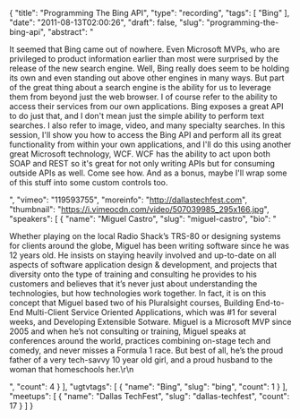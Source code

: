 {
  "title": "Programming The Bing API",
  "type": "recording",
  "tags": [
    "Bing"
  ],
  "date": "2011-08-13T02:00:26",
  "draft": false,
  "slug": "programming-the-bing-api",
  "abstract": "<p>It seemed that Bing came out of nowhere. Even Microsoft MVPs, who are privileged to product information earlier than most were surprised by the release of the new search engine. Well, Bing really does seem to be holding its own and even standing out above other engines in many ways. But part of the great thing about a search engine is the ability for us to leverage them from beyond just the web browser. I of course refer to the ability to access their services from our own applications. Bing exposes a great API to do just that, and I don't mean just the simple ability to perform text searches. I also refer to image, video, and many specialty searches. In this session, I'll show you how to access the Bing API and perform all its great functionality from within your own applications, and I'll do this using another great Microsoft technology, WCF. WCF has the ability to act upon both SOAP and REST so it's great for not only writing APIs but for consuming outside APIs as well. Come see how. And as a bonus, maybe I'll wrap some of this stuff into some custom controls too.</p>",
  "vimeo": "119593755",
  "moreinfo": "http://dallastechfest.com",
  "thumbnail": "https://i.vimeocdn.com/video/507039985_295x166.jpg",
  "speakers": [
    {
      "name": "Miguel Castro",
      "slug": "miguel-castro",
      "bio": "<p>Whether playing on the local Radio Shack’s TRS-80 or designing systems for clients around the globe, Miguel has been writing software since he was 12 years old. He insists on staying heavily involved and up-to-date on all aspects of software application design & development, and projects that diversity onto the type of training and consulting he provides to his customers and believes that it’s never just about understanding the technologies, but how technologies work together. In fact, it is on this concept that Miguel based two of his Pluralsight courses, Building End-to-End Multi-Client Service Oriented Applications, which was #1 for several weeks, and Developing Extensible Sotware. Miguel is a Microsoft MVP since 2005 and when he’s not consulting or training, Miguel speaks at conferences around the world, practices combining on-stage tech and comedy, and never misses a Formula 1 race. But best of all, he’s the proud father of a very tech-savvy 10 year old girl, and a proud husband to the woman that homeschools her.\r\n</p>",
      "count": 4
    }
  ],
  "ugtvtags": [
    {
      "name": "Bing",
      "slug": "bing",
      "count": 1
    }
  ],
  "meetups": [
    {
      "name": "Dallas TechFest",
      "slug": "dallas-techfest",
      "count": 17
    }
  ]
}